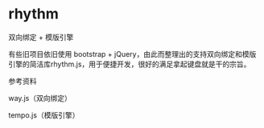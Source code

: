rhythm
======
双向绑定 + 模版引擎

有些旧项目依旧使用 bootstrap + jQuery，由此而整理出的支持双向绑定和模版引擎的简洁库rhythm.js，用于便捷开发，很好的满足拿起键盘就是干的宗旨。



参考资料

way.js（双向绑定）

tempo.js（模版引擎）
